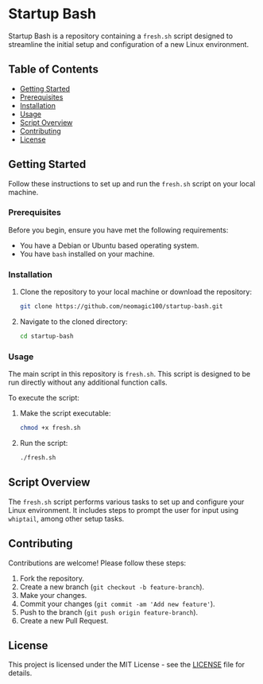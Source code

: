 # Startup Bash

Startup Bash is a repository containing a `fresh.sh` script designed to streamline the initial setup and configuration of a new Linux environment.

## Table of Contents

- [Getting Started](#getting-started)
- [Prerequisites](#prerequisites)
- [Installation](#installation)
- [Usage](#usage)
- [Script Overview](#script-overview)
- [Contributing](#contributing)
- [License](#license)

## Getting Started

Follow these instructions to set up and run the `fresh.sh` script on your local machine.

### Prerequisites

Before you begin, ensure you have met the following requirements:

- You have a Debian or Ubuntu based operating system.
- You have `bash` installed on your machine.

### Installation

1. Clone the repository to your local machine or download the repository:
   ```bash
   git clone https://github.com/neomagic100/startup-bash.git
   ```


2. Navigate to the cloned directory:
   ```bash
   cd startup-bash
   ```

### Usage

The main script in this repository is `fresh.sh`. This script is designed to be run directly without any additional function calls.

To execute the script:

1. Make the script executable:
   ```bash
   chmod +x fresh.sh
   ```

2. Run the script:
   ```bash
   ./fresh.sh
   ```

## Script Overview

The `fresh.sh` script performs various tasks to set up and configure your Linux environment. It includes steps to prompt the user for input using `whiptail`, among other setup tasks.

## Contributing

Contributions are welcome! Please follow these steps:

1. Fork the repository.
2. Create a new branch (`git checkout -b feature-branch`).
3. Make your changes.
4. Commit your changes (`git commit -am 'Add new feature'`).
5. Push to the branch (`git push origin feature-branch`).
6. Create a new Pull Request.

## License

This project is licensed under the MIT License - see the [LICENSE](LICENSE) file for details.
